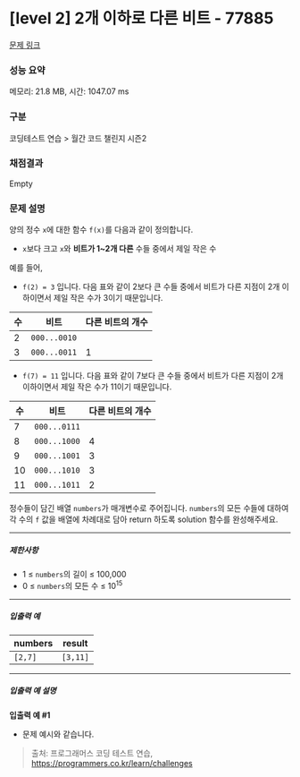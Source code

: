 # [level 2] 2개 이하로 다른 비트 - 77885 

[문제 링크](https://school.programmers.co.kr/learn/courses/30/lessons/77885) 

### 성능 요약

메모리: 21.8 MB, 시간: 1047.07 ms

### 구분

코딩테스트 연습 > 월간 코드 챌린지 시즌2

### 채점결과

Empty

### 문제 설명

<p>양의 정수 <code>x</code>에 대한 함수 <code>f(x)</code>를 다음과 같이 정의합니다.</p>

<ul>
<li><code>x</code>보다 크고 <code>x</code>와 <strong>비트가 1~2개 다른</strong> 수들 중에서 제일 작은 수</li>
</ul>

<p>예를 들어, </p>

<ul>
<li><code>f(2) = 3</code> 입니다. 다음 표와 같이 2보다 큰 수들 중에서 비트가 다른 지점이 2개 이하이면서 제일 작은 수가 3이기 때문입니다.</li>
</ul>
<table class="table">
        <thead><tr>
<th>수</th>
<th>비트</th>
<th>다른 비트의 개수</th>
</tr>
</thead>
        <tbody><tr>
<td>2</td>
<td><code>000...0010</code></td>
<td></td>
</tr>
<tr>
<td>3</td>
<td><code>000...0011</code></td>
<td>1</td>
</tr>
</tbody>
      </table>
<ul>
<li><code>f(7) = 11</code> 입니다. 다음 표와 같이 7보다 큰 수들 중에서 비트가 다른 지점이 2개 이하이면서 제일 작은 수가 11이기 때문입니다.</li>
</ul>
<table class="table">
        <thead><tr>
<th>수</th>
<th>비트</th>
<th>다른 비트의 개수</th>
</tr>
</thead>
        <tbody><tr>
<td>7</td>
<td><code>000...0111</code></td>
<td></td>
</tr>
<tr>
<td>8</td>
<td><code>000...1000</code></td>
<td>4</td>
</tr>
<tr>
<td>9</td>
<td><code>000...1001</code></td>
<td>3</td>
</tr>
<tr>
<td>10</td>
<td><code>000...1010</code></td>
<td>3</td>
</tr>
<tr>
<td>11</td>
<td><code>000...1011</code></td>
<td>2</td>
</tr>
</tbody>
      </table>
<p>정수들이 담긴 배열 <code>numbers</code>가 매개변수로 주어집니다. <code>numbers</code>의 모든 수들에 대하여 각 수의 <code>f</code> 값을 배열에 차례대로 담아 return 하도록 solution 함수를 완성해주세요.</p>

<hr>

<h5>제한사항</h5>

<ul>
<li>1 ≤ <code>numbers</code>의 길이 ≤ 100,000</li>
<li>0 ≤ <code>numbers</code>의 모든 수 ≤ 10<sup>15</sup></li>
</ul>

<hr>

<h5>입출력 예</h5>
<table class="table">
        <thead><tr>
<th>numbers</th>
<th>result</th>
</tr>
</thead>
        <tbody><tr>
<td><code>[2,7]</code></td>
<td><code>[3,11]</code></td>
</tr>
</tbody>
      </table>
<hr>

<h5>입출력 예 설명</h5>

<p><strong>입출력 예 #1</strong></p>

<ul>
<li>문제 예시와 같습니다.</li>
</ul>


> 출처: 프로그래머스 코딩 테스트 연습, https://programmers.co.kr/learn/challenges